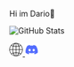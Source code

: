 Hi im Dario👋

![GitHub Stats](https://github-readme-stats.vercel.app/api?username=DarioStar999&theme=radical)

 <a href="https://Web.dariostar999.repl.co" target="_self"> 
   <img src="globe.png" alt="WEBSITE" border="0"/> 
</a>

<a href="https://discord.gg/Zvanvd7v" target="_self"> 
   <img src="discord.png" alt="Discord" border="0"/> 
</a>
